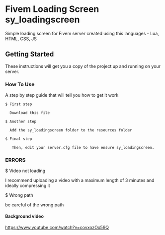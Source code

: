 # Fivem Loading Screen sy_loadingscreen

Simple loading screen for Fivem server created using this languages - Lua, HTML, CSS, JS

## Getting Started

These instructions will get you a copy of the project up and running on your server.

### How To Use

A step by step guide that will tell you how to get it work

```
$ First step

  Download this file
  
$ Another step

  Add the sy_loadingscreen folder to the resources folder
  
$ Final step

   Then, edit your server.cfg file to have ensure sy_loadingscreen.

```
### ERRORS

$ Video not loading
  
  I recommend uploading a video with a maximum length of 3 minutes and ideally compressing it
  
$ Wrong path

  be careful of the wrong path


 #### Background video
 
  https://www.youtube.com/watch?v=covxozOx59Q
